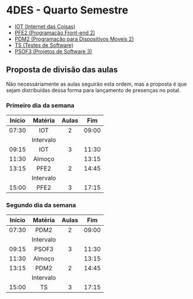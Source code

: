 # 4DES - Quarto Semestre
- [IOT (Internet das Coisas)](./01-iot/)
- [PFE2 (Programação Front-end 2)](./02-pfe2/)
- [PDM2 (Programação para Dispositivos Moveis 2)](./03-pdm2/)
- [TS (Testes de Software)](./04-ts/)
- [PSOF3 (Projetos de Software 3)](./05-psof3/)

## Proposta de divisão das aulas
Não necessáriamente as aulas seguirão esta ordem, mas a proposta é que sejam distribuídas dessa forma para lançamento de presenças no potal.

### Primeiro dia da semana
|Início|Matéria|Aulas|Fim|
|-|:-:|:-:|:-:|
|07:30|IOT|2|09:00|
||Intervalo|||
|09:15|IOT|3|11:30|
|11:30|Almoço||13:15|
|13:15|PFE2|2|14:45|
||Intervalo|||
|15:00|PFE2|3|17:15|

### Segundo dia da semana
|Início|Matéria|Aulas|Fim|
|-|:-:|:-:|:-:|
|07:30|PDM2|2|09:00|
||Intervalo|||
|09:15|PSOF3|3|11:30|
|11:30|Almoço||13:15|
|13:15|PDM2|2|14:45|
||Intervalo|||
|15:00|TS|3|17:15|